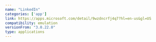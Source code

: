 ```yaml
---
name: "LinkedIn"
categories: ['app']
link: https://apps.microsoft.com/detail/9wzdncrfj4q7?hl=en-us&gl=US
compatibility: emulation
versionFrom: "3.0.22.0"
type: applications
---
```


